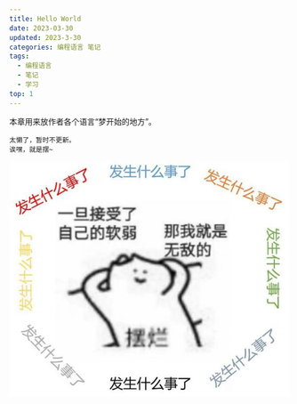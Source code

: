 ```yaml
---
title: Hello World
date: 2023-03-30
updated: 2023-3-30
categories: 编程语言 笔记
tags:
  - 编程语言
  - 笔记
  - 学习
top: 1
---
```


本章用来放作者各个语言“梦开始的地方”。

```
太懒了，暂时不更新。
诶嘿，就是摆~
```

![img](../../public/img/ba8ea2773912b31bafcb2affc318367adbb4e141.jpg)

